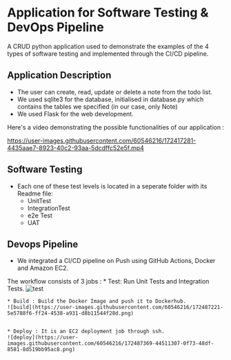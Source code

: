 # Application for Software Testing & DevOps Pipeline
A CRUD python application used to demonstrate the examples of the 4 types of software testing and implemented through the CI/CD pipeline.

## Application Description

- The user can create, read, update or delete a note from the todo list.
- We used sqlite3 for the database, initialised in database.py which contains the tables we specified (in our case, only Note)
- We used Flask for the web development.

Here's a video demonstrating the possible functionalities of our application :

https://user-images.githubusercontent.com/60546216/172417281-4435aae7-8923-40c2-93aa-5dcdffc52e5f.mp4


## Software Testing 
- Each one of these test levels is located in a seperate folder with its Readme file:
    * UnitTest
    * IntegrationTest
    * e2e Test
    * UAT

## Devops Pipeline
- We integrated a CI/CD pipeline on Push using GitHub Actions, Docker and Amazon EC2.

The workflow consists of 3 jobs :
    * Test: Run Unit Tests and Integration Tests.
    ![test](https://user-images.githubusercontent.com/60546216/172487113-b28cc890-a4c3-4b21-a43c-203db598e4c7.png)
    
    * Build : Build the Docker Image and push it to Dockerhub.
    ![build](https://user-images.githubusercontent.com/60546216/172487221-5e5788f6-ff24-4538-a931-d8b11544f28d.png)
 
    
    * Deploy : It is an EC2 deployment job through ssh.
    ![deploy](https://user-images.githubusercontent.com/60546216/172487369-44511307-0f73-48df-8581-8d519bb95ac8.png)

    

